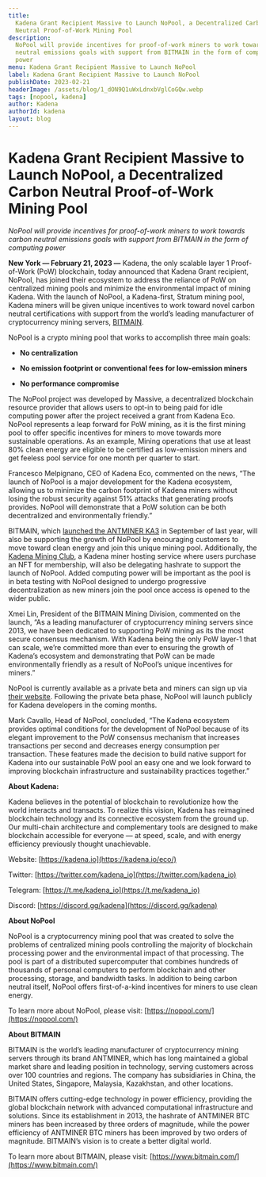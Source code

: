 ```yaml
---
title:
  Kadena Grant Recipient Massive to Launch NoPool, a Decentralized Carbon
  Neutral Proof-of-Work Mining Pool
description:
  NoPool will provide incentives for proof-of-work miners to work towards carbon
  neutral emissions goals with support from BITMAIN in the form of computing
  power
menu: Kadena Grant Recipient Massive to Launch NoPool
label: Kadena Grant Recipient Massive to Launch NoPool
publishDate: 2023-02-21
headerImage: /assets/blog/1_dON9Q1uWxLdnxbVglCoGQw.webp
tags: [nopool, kadena]
author: Kadena
authorId: kadena
layout: blog
---
```


# Kadena Grant Recipient Massive to Launch NoPool, a Decentralized Carbon Neutral Proof-of-Work Mining Pool

_NoPool will provide incentives for proof-of-work miners to work towards carbon
neutral emissions goals with support from BITMAIN in the form of computing
power_

**New York — February 21, 2023 —** Kadena, the only scalable layer 1
Proof-of-Work (PoW) blockchain, today announced that Kadena Grant recipient,
NoPool, has joined their ecosystem to address the reliance of PoW on centralized
mining pools and minimize the environmental impact of mining Kadena. With the
launch of NoPool, a Kadena-first, Stratum mining pool, Kadena miners will be
given unique incentives to work toward novel carbon neutral certifications with
support from the world’s leading manufacturer of cryptocurrency mining servers,
[BITMAIN](https://www.bitmain.com/news-detail/bitmain-launches-antminer-ka3-entering-the-kadena-ecosystem-with-a-leap-in-computational-performance-242?tagSlug=).

NoPool is a crypto mining pool that works to accomplish three main goals:

- **No centralization**

- **No emission footprint or conventional fees for low-emission miners**

- **No performance compromise**

The NoPool project was developed by Massive, a decentralized blockchain resource
provider that allows users to opt-in to being paid for idle computing power
after the project received a grant from Kadena Eco. NoPool represents a leap
forward for PoW mining, as it is the first mining pool to offer specific
incentives for miners to move towards more sustainable operations. As an
example, Mining operations that use at least 80% clean energy are eligible to be
certified as low-emission miners and get feeless pool service for one month per
quarter to start.

Francesco Melpignano, CEO of Kadena Eco, commented on the news, “The launch of
NoPool is a major development for the Kadena ecosystem, allowing us to minimize
the carbon footprint of Kadena miners without losing the robust security against
51% attacks that generating proofs provides. NoPool will demonstrate that a PoW
solution can be both decentralized and environmentally friendly.”

BITMAIN, which
[launched the ANTMINER KA3](https://www.bitmain.com/news-detail/bitmain-launches-antminer-ka3-entering-the-kadena-ecosystem-with-a-leap-in-computational-performance-242?tagSlug=)
in September of last year, will also be supporting the growth of NoPool by
encouraging customers to move toward clean energy and join this unique mining
pool. Additionally, the [Kadena Mining Club](https://kdamining.club/), a Kadena
miner hosting service where users purchase an NFT for membership, will also be
delegating hashrate to support the launch of NoPool. Added computing power will
be important as the pool is in beta testing with NoPool designed to undergo
progressive decentralization as new miners join the pool once access is opened
to the wider public.

Xmei Lin, President of the BITMAIN Mining Division, commented on the launch, “As
a leading manufacturer of cryptocurrency mining servers since 2013, we have been
dedicated to supporting PoW mining as its the most secure consensus mechanism.
With Kadena being the only PoW layer-1 that can scale, we’re committed more than
ever to ensuring the growth of Kadena’s ecosystem and demonstrating that PoW can
be made environmentally friendly as a result of NoPool’s unique incentives for
miners.”

NoPool is currently available as a private beta and miners can sign up via
[their website](https://nopool.com/). Following the private beta phase, NoPool
will launch publicly for Kadena developers in the coming months.

Mark Cavallo, Head of NoPool, concluded, “The Kadena ecosystem provides optimal
conditions for the development of NoPool because of its elegant improvement to
the PoW consensus mechanism that increases transactions per second and decreases
energy consumption per transaction. These features made the decision to build
native support for Kadena into our sustainable PoW pool an easy one and we look
forward to improving blockchain infrastructure and sustainability practices
together.”

**About Kadena:**

Kadena believes in the potential of blockchain to revolutionize how the world
interacts and transacts. To realize this vision, Kadena has reimagined
blockchain technology and its connective ecosystem from the ground up. Our
multi-chain architecture and complementary tools are designed to make blockchain
accessible for everyone — at speed, scale, and with energy efficiency previously
thought unachievable.

Website: [https://kadena.io](https://kadena.io/eco/)

Twitter: [https://twitter.com/kadena_io](https://twitter.com/kadena_io)

Telegram: [https://t.me/kadena_io](https://t.me/kadena_io)

Discord: [https://discord.gg/kadena](https://discord.gg/kadena)

**About NoPool**

NoPool is a cryptocurrency mining pool that was created to solve the problems of
centralized mining pools controlling the majority of blockchain processing power
and the environmental impact of that processing. The pool is part of a
distributed supercomputer that combines hundreds of thousands of personal
computers to perform blockchain and other processing, storage, and bandwidth
tasks. In addition to being carbon neutral itself, NoPool offers first-of-a-kind
incentives for miners to use clean energy.

To learn more about NoPool, please visit:
[https://nopool.com/](https://nopool.com/)

**About BITMAIN**

BITMAIN is the world’s leading manufacturer of cryptocurrency mining servers
through its brand ANTMINER, which has long maintained a global market share and
leading position in technology, serving customers across over 100 countries and
regions. The company has subsidiaries in China, the United States, Singapore,
Malaysia, Kazakhstan, and other locations.

BITMAIN offers cutting-edge technology in power efficiency, providing the global
blockchain network with advanced computational infrastructure and solutions.
Since its establishment in 2013, the hashrate of ANTMINER BTC miners has been
increased by three orders of magnitude, while the power efficiency of ANTMINER
BTC miners has been improved by two orders of magnitude. BITMAIN’s vision is to
create a better digital world.

To learn more about BITMAIN, please visit:
[https://www.bitmain.com/](https://www.bitmain.com/)
